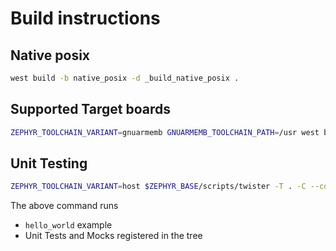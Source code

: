# Build instructions

## Native posix

```bash
west build -b native_posix -d _build_native_posix .
```

## Supported Target boards

```bash
ZEPHYR_TOOLCHAIN_VARIANT=gnuarmemb GNUARMEMB_TOOLCHAIN_PATH=/usr west build -b disco_l475_iot1 -d _build_l475_iot1 .
```

## Unit Testing

```bash
ZEPHYR_TOOLCHAIN_VARIANT=host $ZEPHYR_BASE/scripts/twister -T . -C --coverage-tool lcov --coverage-platform native_posix --coverage-basedir .
```

The above command runs

- `hello_world` example
- Unit Tests and Mocks registered in the tree
